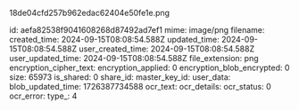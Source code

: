 18de04cfd257b962edac62404e50fe1e.png

id: aefa82538f9041608268d87492ad7ef1
mime: image/png
filename: 
created_time: 2024-09-15T08:08:54.588Z
updated_time: 2024-09-15T08:08:54.588Z
user_created_time: 2024-09-15T08:08:54.588Z
user_updated_time: 2024-09-15T08:08:54.588Z
file_extension: png
encryption_cipher_text: 
encryption_applied: 0
encryption_blob_encrypted: 0
size: 65973
is_shared: 0
share_id: 
master_key_id: 
user_data: 
blob_updated_time: 1726387734588
ocr_text: 
ocr_details: 
ocr_status: 0
ocr_error: 
type_: 4